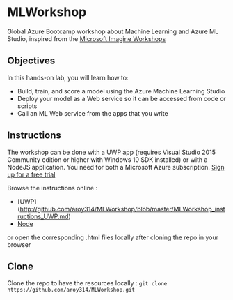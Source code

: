 # MLWorkshop
Global Azure Bootcamp workshop about Machine Learning and Azure ML Studio, inspired from the [Microsoft Imagine Workshops](https://github.com/MSFTImagine/computerscience/tree/master/Workshop)

## Objectives
In this hands-on lab, you will learn how to:

- Build, train, and score a model using the Azure Machine Learning Studio
- Deploy your model as a Web service so it can be accessed from code or scripts
- Call an ML Web service from the apps that you write

## Instructions
The workshop can be done with a UWP app (requires Visual Studio 2015 Community edition or higher with Windows 10 SDK installed) or with a NodeJS application.
You need for both a Microsoft Azure subscription. [Sign up for a free trial](http://aka.ms/WATK-FreeTrial)

Browse the instructions online : 
- [UWP] (http://github.com/aroy314/MLWorkshop/blob/master/MLWorkshop_instructions_UWP.md)
- [Node](http://github.com/aroy314/MLWorkshop/blob/master/MLWorkshop_instructions_Node.md)

or open the corresponding .html files locally after cloning the repo in your browser

## Clone
Clone the repo to have the resources locally : 
`git clone https://github.com/aroy314/MLWorkshop.git`

